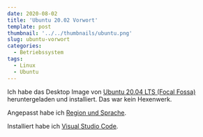 ```yaml
---
date: 2020-08-02
title: 'Ubuntu 20.02 Vorwort'
template: post
thumbnail: '../../thumbnails/ubuntu.png'
slug: ubuntu-vorwort
categories:
  - Betriebssystem
tags:
  - Linux
  - Ubuntu
---
```


Ich habe das Desktop Image von [Ubuntu 20.04 LTS (Focal Fossa)](https://releases.ubuntu.com/20.04/) heruntergeladen und installiert. Das war kein Hexenwerk.

Angepasst habe ich [Region und Sprache](https://help.ubuntu.com/stable/ubuntu-help/prefs-language.html.de).

Installiert habe ich [Visual Studio Code](https://code.visualstudio.com/).
